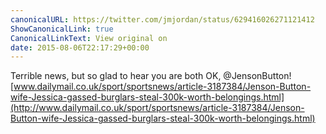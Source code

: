 ```yaml
---
canonicalURL: https://twitter.com/jmjordan/status/629416026271121412
ShowCanonicalLink: true
CanonicalLinkText: View original on
date: 2015-08-06T22:17:29+00:00
---
```

Terrible news, but so glad to hear you are both OK, @JensonButton! 
[www.dailymail.co.uk/sport/sportsnews/article-3187384/Jenson-Button-wife-Jessica-gassed-burglars-steal-300k-worth-belongings.html](http://www.dailymail.co.uk/sport/sportsnews/article-3187384/Jenson-Button-wife-Jessica-gassed-burglars-steal-300k-worth-belongings.html)